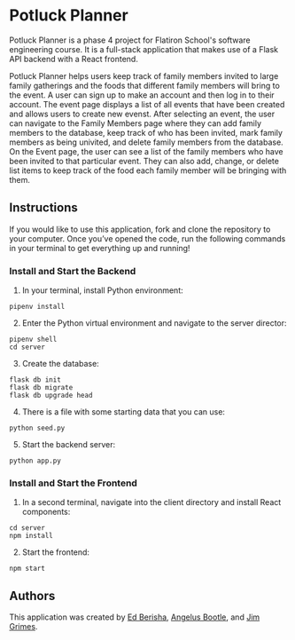 # Potluck Planner

Potluck Planner is a phase 4 project for Flatiron School's software engineering course.  It is a full-stack application that makes use of a Flask API backend with a React frontend.

Potluck Planner helps users keep track of family members invited to large family gatherings and the foods that different family members will bring to the event.  A user can sign up to make an account and then log in to their account.  The event page displays a list of all events that have been created and allows users to create new evenst.  After selecting an event, the user can navigate to the Family Members page where they can add family members to the database, keep track of who has been invited, mark family members as being univited, and delete family members from the database.  On the Event page, the user can see a list of the family members who have been invited to that particular event.  They can also add, change, or delete list items to keep track of the food each family member will be bringing with them.

## Instructions

If you would like to use this application, fork and clone the repository to your computer. Once you’ve opened the code, run the following commands in your terminal to get everything up and running!

### Install and Start the Backend

1. In your terminal, install Python environment:
```
pipenv install
```

2. Enter the Python virtual environment and navigate to the server director:
```
pipenv shell
cd server
```

3. Create the database:
```
flask db init
flask db migrate
flask db upgrade head
```

4. There is a file with some starting data that you can use:
```
python seed.py
```

5. Start the backend server:
```
python app.py
```

### Install and Start the Frontend

1. In a second terminal, navigate into the client directory and install React components:
```
cd server
npm install
```

2. Start the frontend:
```
npm start
```

## Authors

This application was created by [Ed Berisha](https://github.com/ehadberisha), [Angelus Bootle](https://github.com/Avgelus), and [Jim Grimes](http://github.com/jgrimes86).
